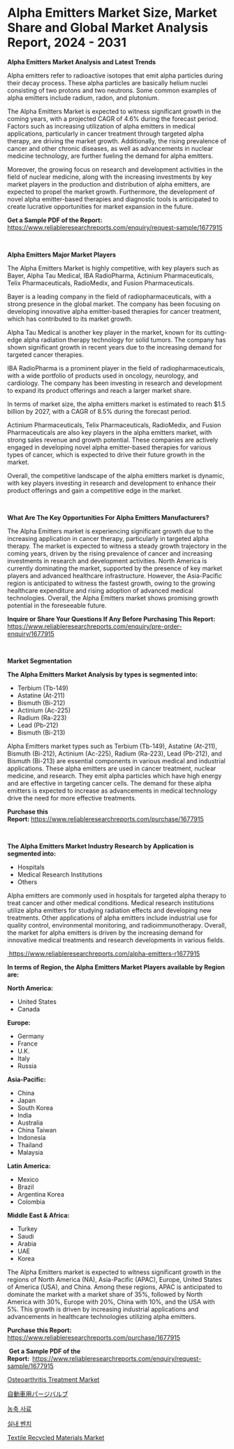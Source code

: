 <p><h1>Alpha Emitters Market Size, Market Share and Global Market Analysis Report, 2024 - 2031</h1></p><p><strong>Alpha Emitters Market Analysis and Latest Trends</strong></p>
<p><p>Alpha emitters refer to radioactive isotopes that emit alpha particles during their decay process. These alpha particles are basically helium nuclei consisting of two protons and two neutrons. Some common examples of alpha emitters include radium, radon, and plutonium.</p><p>The Alpha Emitters Market is expected to witness significant growth in the coming years, with a projected CAGR of 4.6% during the forecast period. Factors such as increasing utilization of alpha emitters in medical applications, particularly in cancer treatment through targeted alpha therapy, are driving the market growth. Additionally, the rising prevalence of cancer and other chronic diseases, as well as advancements in nuclear medicine technology, are further fueling the demand for alpha emitters.</p><p>Moreover, the growing focus on research and development activities in the field of nuclear medicine, along with the increasing investments by key market players in the production and distribution of alpha emitters, are expected to propel the market growth. Furthermore, the development of novel alpha emitter-based therapies and diagnostic tools is anticipated to create lucrative opportunities for market expansion in the future.</p></p>
<p><strong>Get a Sample PDF of the Report:&nbsp;</strong> <a href="https://www.reliableresearchreports.com/enquiry/request-sample/1677915">https://www.reliableresearchreports.com/enquiry/request-sample/1677915</a></p>
<p>&nbsp;</p>
<p><strong>Alpha Emitters Major Market Players</strong></p>
<p><p>The Alpha Emitters Market is highly competitive, with key players such as Bayer, Alpha Tau Medical, IBA RadioPharma, Actinium Pharmaceuticals, Telix Pharmaceuticals, RadioMedix, and Fusion Pharmaceuticals. </p><p>Bayer is a leading company in the field of radiopharmaceuticals, with a strong presence in the global market. The company has been focusing on developing innovative alpha emitter-based therapies for cancer treatment, which has contributed to its market growth. </p><p>Alpha Tau Medical is another key player in the market, known for its cutting-edge alpha radiation therapy technology for solid tumors. The company has shown significant growth in recent years due to the increasing demand for targeted cancer therapies.</p><p>IBA RadioPharma is a prominent player in the field of radiopharmaceuticals, with a wide portfolio of products used in oncology, neurology, and cardiology. The company has been investing in research and development to expand its product offerings and reach a larger market share.</p><p>In terms of market size, the alpha emitters market is estimated to reach $1.5 billion by 2027, with a CAGR of 8.5% during the forecast period. </p><p>Actinium Pharmaceuticals, Telix Pharmaceuticals, RadioMedix, and Fusion Pharmaceuticals are also key players in the alpha emitters market, with strong sales revenue and growth potential. These companies are actively engaged in developing novel alpha emitter-based therapies for various types of cancer, which is expected to drive their future growth in the market. </p><p>Overall, the competitive landscape of the alpha emitters market is dynamic, with key players investing in research and development to enhance their product offerings and gain a competitive edge in the market.</p></p>
<p>&nbsp;</p>
<p><strong>What Are The Key Opportunities For Alpha Emitters Manufacturers?</strong></p>
<p><p>The Alpha Emitters market is experiencing significant growth due to the increasing application in cancer therapy, particularly in targeted alpha therapy. The market is expected to witness a steady growth trajectory in the coming years, driven by the rising prevalence of cancer and increasing investments in research and development activities. North America is currently dominating the market, supported by the presence of key market players and advanced healthcare infrastructure. However, the Asia-Pacific region is anticipated to witness the fastest growth, owing to the growing healthcare expenditure and rising adoption of advanced medical technologies. Overall, the Alpha Emitters market shows promising growth potential in the foreseeable future.</p></p>
<p><strong>Inquire or Share Your Questions If Any Before Purchasing This Report:</strong> <a href="https://www.reliableresearchreports.com/enquiry/pre-order-enquiry/1677915">https://www.reliableresearchreports.com/enquiry/pre-order-enquiry/1677915</a></p>
<p>&nbsp;</p>
<p><strong>Market Segmentation</strong></p>
<p><strong>The Alpha Emitters Market Analysis by types is segmented into:</strong></p>
<p><ul><li>Terbium (Tb-149)</li><li>Astatine (At-211)</li><li>Bismuth (Bi-212)</li><li>Actinium (Ac-225)</li><li>Radium (Ra-223)</li><li>Lead (Pb-212)</li><li>Bismuth (Bi-213)</li></ul></p>
<p><p>Alpha Emitters market types such as Terbium (Tb-149), Astatine (At-211), Bismuth (Bi-212), Actinium (Ac-225), Radium (Ra-223), Lead (Pb-212), and Bismuth (Bi-213) are essential components in various medical and industrial applications. These alpha emitters are used in cancer treatment, nuclear medicine, and research. They emit alpha particles which have high energy and are effective in targeting cancer cells. The demand for these alpha emitters is expected to increase as advancements in medical technology drive the need for more effective treatments.</p></p>
<p><strong>Purchase this Report:&nbsp;</strong><a href="https://www.reliableresearchreports.com/purchase/1677915">https://www.reliableresearchreports.com/purchase/1677915</a></p>
<p>&nbsp;</p>
<p><strong>The Alpha Emitters Market Industry Research by Application is segmented into:</strong></p>
<p><ul><li>Hospitals</li><li>Medical Research Institutions</li><li>Others</li></ul></p>
<p><p>Alpha emitters are commonly used in hospitals for targeted alpha therapy to treat cancer and other medical conditions. Medical research institutions utilize alpha emitters for studying radiation effects and developing new treatments. Other applications of alpha emitters include industrial use for quality control, environmental monitoring, and radioimmunotherapy. Overall, the market for alpha emitters is driven by the increasing demand for innovative medical treatments and research developments in various fields.</p></p>
<p><a href="https://www.reliableresearchreports.com/alpha-emitters-r1677915">&nbsp;https://www.reliableresearchreports.com/alpha-emitters-r1677915</a></p>
<p><strong>In terms of Region, the Alpha Emitters Market Players available by Region are:</strong></p>
<p>
    <p> <strong> North America: </strong>
        <ul>
            <li>United States</li>
            <li>Canada</li>
        </ul>
        </p> 
    <p> <strong> Europe: </strong>
        <ul>
            <li>Germany</li>
            <li>France</li>
            <li>U.K.</li>
            <li>Italy</li>
            <li>Russia</li>
        </ul>
        </p> 
    <p> <strong> Asia-Pacific: </strong>
        <ul>
            <li>China</li>
            <li>Japan</li>
            <li>South Korea</li>
            <li>India</li>
            <li>Australia</li>
            <li>China Taiwan</li>
            <li>Indonesia</li>
            <li>Thailand</li>
            <li>Malaysia</li>
        </ul>
        </p> 
    <p> <strong> Latin America: </strong>
        <ul>
            <li>Mexico</li>
            <li>Brazil</li>
            <li>Argentina Korea</li>
            <li>Colombia</li>
        </ul>
        </p> 
    <p> <strong> Middle East & Africa: </strong>
        <ul>
            <li>Turkey</li>
            <li>Saudi</li>
            <li>Arabia</li>
            <li>UAE</li>
            <li>Korea</li>
        </ul>
    </p>
    </p>
<p><p>The Alpha Emitters market is expected to witness significant growth in the regions of North America (NA), Asia-Pacific (APAC), Europe, United States of America (USA), and China. Among these regions, APAC is anticipated to dominate the market with a market share of 35%, followed by North America with 30%, Europe with 20%, China with 10%, and the USA with 5%. This growth is driven by increasing industrial applications and advancements in healthcare technologies utilizing alpha emitters.</p></p>
<p><strong>Purchase this Report: </strong><a href="https://www.reliableresearchreports.com/purchase/1677915">https://www.reliableresearchreports.com/purchase/1677915</a></p>
<p>&nbsp;<strong>Get a Sample PDF of the Report:&nbsp;&nbsp;</strong><a href="https://www.reliableresearchreports.com/enquiry/request-sample/1677915">https://www.reliableresearchreports.com/enquiry/request-sample/1677915</a></p>
<p><strong></strong></p>
<p><p><a href="https://github.com/Whitneyboyettebo9kiw7yr13/Market-Research-Report-List-2/blob/main/osteoarthritis-treatment-market.md">Osteoarthritis Treatment Market</a></p><p><a href="https://github.com/adcxff01450218/Market-Research-Report-List-1/blob/main/617305046334.md">自動車用パージバルブ</a></p><p><a href="https://github.com/vsn7qpua81q/Market-Research-Report-List-1/blob/main/451755742275.md">농축 사료</a></p><p><a href="https://medium.com/@jackieshlerin9805/%EB%82%B4%EB%B6%80-%EB%B2%A4%EC%B9%98-%EC%8B%9C%EC%9E%A5-%EA%B7%9C%EB%AA%A8-cagr-%ED%8A%B8%EB%A0%8C%EB%93%9C-2024-2030-32f9a000dd43">실내 벤치</a></p><p><a href="https://issuu.com/reportprime-2/docs/textile-recycled-materials-market-size-2030.pptx">Textile Recycled Materials Market</a></p></p>